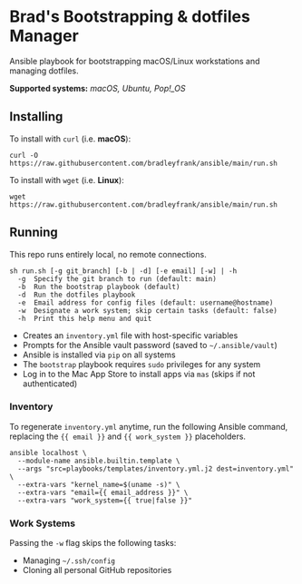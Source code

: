 # Brad's Bootstrapping & dotfiles Manager

Ansible playbook for bootstrapping macOS/Linux workstations and managing dotfiles.

**Supported systems:** *macOS, Ubuntu, Pop!_OS*

## Installing

To install with `curl` (i.e. **macOS**):

```shell
curl -O https://raw.githubusercontent.com/bradleyfrank/ansible/main/run.sh
```

To install with `wget` (i.e. **Linux**):

```shell
wget https://raw.githubusercontent.com/bradleyfrank/ansible/main/run.sh
```

## Running

This repo runs entirely local, no remote connections.

```text
sh run.sh [-g git_branch] [-b | -d] [-e email] [-w] | -h
  -g  Specify the git branch to run (default: main)
  -b  Run the bootstrap playbook (default)
  -d  Run the dotfiles playbook
  -e  Email address for config files (default: username@hostname)
  -w  Designate a work system; skip certain tasks (default: false)
  -h  Print this help menu and quit
```

* Creates an `inventory.yml` file with host-specific variables
* Prompts for the Ansible vault password (saved to `~/.ansible/vault`)
* Ansible is installed via `pip` on all systems
* The `bootstrap` playbook requires `sudo` privileges for any system
* Log in to the Mac App Store to install apps via `mas` (skips if not authenticated)

### Inventory

To regenerate `inventory.yml` anytime, run the following Ansible command, replacing the `{{ email }}` and `{{ work_system }}` placeholders.

```shell
ansible localhost \
  --module-name ansible.builtin.template \
  --args "src=playbooks/templates/inventory.yml.j2 dest=inventory.yml" \
  --extra-vars "kernel_name=$(uname -s)" \
  --extra-vars "email={{ email_address }}" \
  --extra-vars "work_system={{ true|false }}"
```

### Work Systems

Passing the `-w` flag skips the following tasks:

* Managing `~/.ssh/config`
* Cloning all personal GitHub repositories

